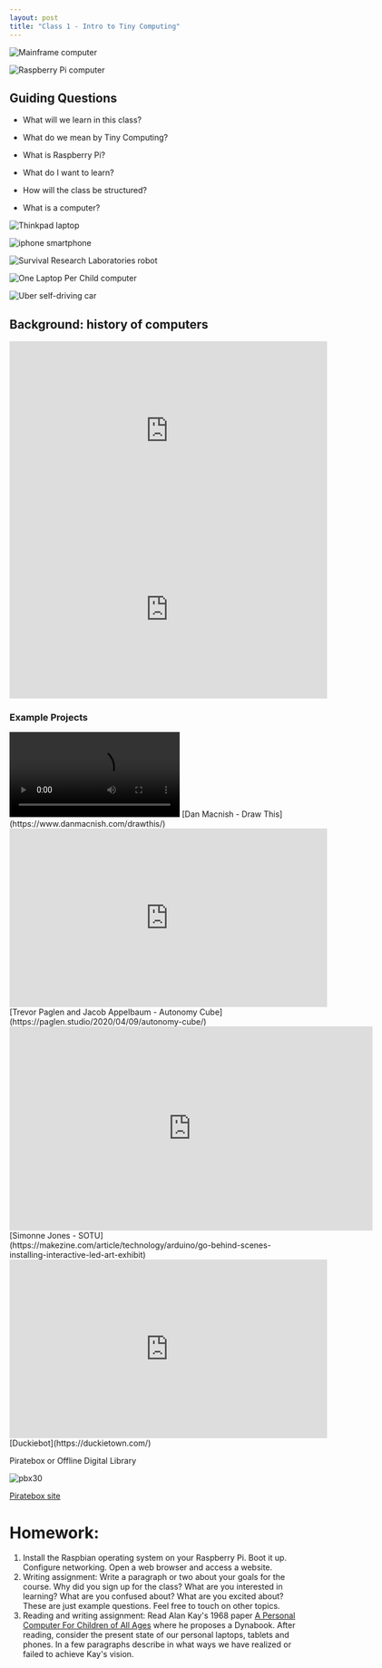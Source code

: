 ```yaml
---
layout: post
title: "Class 1 - Intro to Tiny Computing"
---
```


![Mainframe computer](/assets/img/hskcomp.jpg)

![Raspberry Pi computer](/assets/img/diy-computing.jpg)

## Guiding Questions

* What will we learn in this class?

* What do we mean by Tiny Computing?

* What is Raspberry Pi?

* What do I want to learn?

* How will the class be structured?

* What is a computer?

![Thinkpad laptop](/assets/img/laptop.jpg)

![iphone smartphone](/assets/img/phone.jpg)

![Survival Research Laboratories robot](/assets/img/srl.jpg)

![One Laptop Per Child computer](/assets/img/olpc.jpg)

![Uber self-driving car](/assets/img/uber.jpg)

## Background: history of computers

<iframe width="560" height="315" src="https://www.youtube.com/embed/MQzpLLhN0fY" frameborder="0" allow="accelerometer; autoplay; encrypted-media; gyroscope; picture-in-picture" allowfullscreen></iframe>

<iframe width="560" height="315" src="https://www.youtube.com/embed/BlUWg2nxCz0" frameborder="0" allow="accelerometer; autoplay; encrypted-media; gyroscope; picture-in-picture" allowfullscreen></iframe>

### Example Projects

<video controls>
<source src="https://www.danmacnish.com/img/projects/drawthisvideo.mp4" type="video/mp4">
</video>
[Dan Macnish - Draw This](https://www.danmacnish.com/drawthis/)  
<iframe width="560" height="315" src="https://www.youtube.com/embed/o1GHr0OsILM" frameborder="0" allow="accelerometer; autoplay; encrypted-media; gyroscope; picture-in-picture" allowfullscreen></iframe>
[Trevor Paglen and Jacob Appelbaum - Autonomy Cube](https://paglen.studio/2020/04/09/autonomy-cube/)  

<iframe title="vimeo-player" src="https://player.vimeo.com/video/76454151" width="640" height="360" frameborder="0" allowfullscreen></iframe>
[Simonne Jones - SOTU](https://makezine.com/article/technology/arduino/go-behind-scenes-installing-interactive-led-art-exhibit)  

<iframe width="560" height="315" src="https://www.youtube.com/embed/enTTZEgiqNg" frameborder="0" allow="accelerometer; autoplay; encrypted-media; gyroscope; picture-in-picture" allowfullscreen></iframe>
[Duckiebot](https://duckietown.com/)  


Piratebox or Offline Digital Library

![pbx30](/assets/img/pbx30.gif)

[Piratebox site](https://piratebox.cc/start)

# Homework:

1. Install the Raspbian operating system on your Raspberry Pi. Boot it up. Configure networking. Open a web browser and access a website.
2. Writing assignment: Write a paragraph or two about your goals for the course. Why did you sign up for the class? What are you interested in learning? What are you confused about? What are you excited about? These are just example questions. Feel free to touch on other topics.
3. Reading and writing assignment: Read Alan Kay's 1968 paper [A Personal Computer For Children of All Ages](http://www.vpri.org/pdf/hc_pers_comp_for_children.pdf) where he proposes a Dynabook. After reading, consider the present state of our personal laptops, tablets and phones. In a few paragraphs describe in what ways we have realized or failed to achieve Kay's vision.
